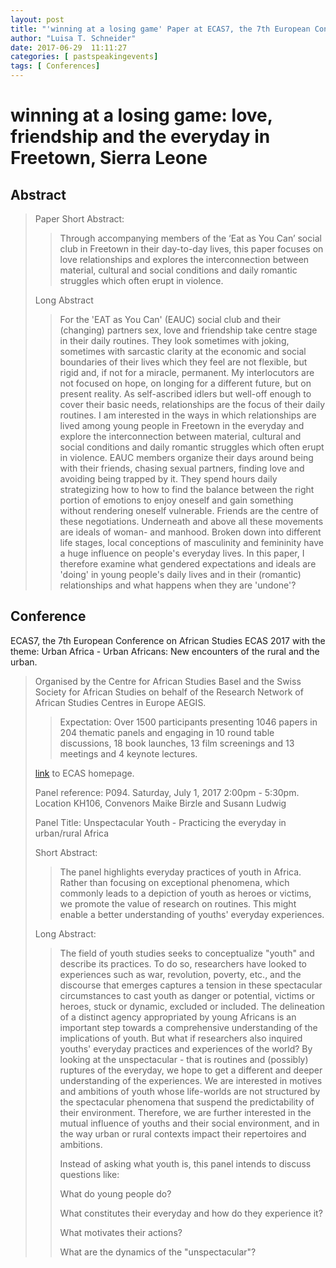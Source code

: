 ```yaml
---
layout: post
title: "'winning at a losing game' Paper at ECAS7, the 7th European Conference on African Studies Basel. 29 June - 1 July 2017."
author: "Luisa T. Schneider"
date: 2017-06-29  11:11:27
categories: [ pastspeakingevents]
tags: [ Conferences]
---
```

# winning at a losing game: love, friendship and the everyday in Freetown, Sierra Leone

## Abstract
> Paper Short Abstract:
>
>>Through accompanying members of the ‘Eat as You Can’ social club in Freetown in their day-to-day lives, this paper focuses on love relationships and explores the interconnection between material, cultural and social conditions and daily romantic struggles which often erupt in violence.
>
>Long Abstract
>
>>For the 'EAT as You Can' (EAUC) social club and their (changing) partners sex, love and friendship take centre stage in their daily routines. They look sometimes with joking, sometimes with sarcastic clarity at the economic and social boundaries of their lives which they feel are not flexible, but rigid and, if not for a miracle, permanent. My interlocutors are not focused on hope, on longing for a different future, but on present reality. As self-ascribed idlers but well-off enough to cover their basic needs, relationships are the focus of their daily routines. I am interested in the ways in which relationships are lived among young people in Freetown in the everyday and explore the interconnection between material, cultural and social conditions and daily romantic struggles which often erupt in violence. EAUC members organize their days around being with their friends, chasing sexual partners, finding love and avoiding being trapped by it. They spend hours daily strategizing how to how to find the balance between the right portion of emotions to enjoy oneself and gain something without rendering oneself vulnerable. Friends are the centre of these negotiations. Underneath and above all these movements are ideals of woman- and manhood. Broken down into different life stages, local conceptions of masculinity and femininity have a huge influence on people's everyday lives. In this paper, I therefore examine what gendered expectations and ideals are 'doing' in young people's daily lives and in their (romantic) relationships and what happens when they are 'undone'? 

## Conference
ECAS7, the 7th European Conference on African Studies ECAS 2017 with the theme: Urban Africa - Urban Africans: New encounters of the rural and the urban.

>Organised by the Centre for African Studies Basel and the Swiss Society for African Studies on behalf of the Research Network of African Studies Centres in Europe AEGIS.
>> Expectation: Over 1500 participants presenting 1046 papers in 204 thematic panels and engaging in 10 round table discussions, 18 book launches, 13 film screenings and 13 meetings and 4 keynote lectures.
>
> [link](https://ecas2017.ch/index) to ECAS homepage.
>
> Panel reference: P094. Saturday, July 1, 2017 2:00pm - 5:30pm. Location KH106, Convenors Maike Birzle and Susann Ludwig
>
> Panel Title: Unspectacular Youth - Practicing the everyday in urban/rural Africa 
> 
>Short Abstract:
>
>>The panel highlights everyday practices of youth in Africa. Rather than focusing on exceptional phenomena, which commonly leads to a depiction of youth as heroes or victims, we promote the value of research on routines. This might enable a better understanding of youths' everyday experiences.
>
> Long Abstract:
>>The field of youth studies seeks to conceptualize "youth" and describe its practices. To do so, researchers have looked to experiences such as war, revolution, poverty, etc., and the discourse that emerges captures a tension in these spectacular circumstances to cast youth as danger or potential, victims or heroes, stuck or dynamic, excluded or included. The delineation of a distinct agency appropriated by young Africans is an important step towards a comprehensive understanding of the implications of youth. But what if researchers also inquired youths' everyday practices and experiences of the world? By looking at the unspectacular - that is routines and (possibly) ruptures of the everyday, we hope to get a different and deeper understanding of the experiences. We are interested in motives and ambitions of youth whose life-worlds are not structured by the spectacular phenomena that suspend the predictability of their environment. Therefore, we are further interested in the mutual influence of youths and their social environment, and in the way urban or rural contexts impact their repertoires and ambitions.
>>
>>Instead of asking what youth is, this panel intends to discuss questions like:
>>
>> What do young people do?
>>
>> What constitutes their everyday and how do they experience it?
>>
>> What motivates their actions?
>>
>> What are the dynamics of the "unspectacular"?

